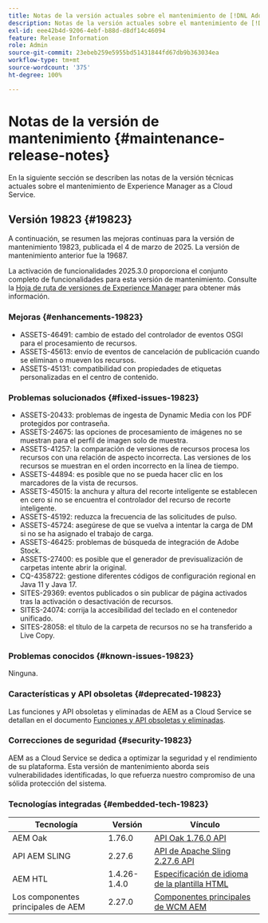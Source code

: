 ```yaml
---
title: Notas de la versión actuales sobre el mantenimiento de [!DNL Adobe Experience Manager] as a Cloud Service.
description: Notas de la versión actuales sobre el mantenimiento de [!DNL Adobe Experience Manager] as a Cloud Service.
exl-id: eee42b4d-9206-4ebf-b88d-d8df14c46094
feature: Release Information
role: Admin
source-git-commit: 23ebeb259e5955bd51431844fd67db9b363034ea
workflow-type: tm+mt
source-wordcount: '375'
ht-degree: 100%

---
```



# Notas de la versión de mantenimiento {#maintenance-release-notes}

En la siguiente sección se describen las notas de la versión técnicas actuales sobre el mantenimiento de Experience Manager as a Cloud Service.

## Versión 19823 {#19823}

A continuación, se resumen las mejoras continuas para la versión de mantenimiento 19823, publicada el 4 de marzo de 2025. La versión de mantenimiento anterior fue la 19687.

La activación de funcionalidades 2025.3.0 proporciona el conjunto completo de funcionalidades para esta versión de mantenimiento. Consulte la [Hoja de ruta de versiones de Experience Manager](https://experienceleague.adobe.com/es/docs/experience-manager-release-information/aem-release-updates/update-releases-roadmap) para obtener más información.

### Mejoras {#enhancements-19823}

* ASSETS-46491: cambio de estado del controlador de eventos OSGI para el procesamiento de recursos.
* ASSETS-45613: envío de eventos de cancelación de publicación cuando se eliminan o mueven los recursos.
* ASSETS-45131: compatibilidad con propiedades de etiquetas personalizadas en el centro de contenido.

### Problemas solucionados {#fixed-issues-19823}

* ASSETS-20433: problemas de ingesta de Dynamic Media con los PDF protegidos por contraseña.
* ASSETS-24675: las opciones de procesamiento de imágenes no se muestran para el perfil de imagen solo de muestra.
* ASSETS-41257: la comparación de versiones de recursos procesa los recursos con una relación de aspecto incorrecta. Las versiones de los recursos se muestran en el orden incorrecto en la línea de tiempo.
* ASSETS-44894: es posible que no se pueda hacer clic en los marcadores de la vista de recursos.
* ASSETS-45015: la anchura y altura del recorte inteligente se establecen en cero si no se encuentra el controlador del recurso de recorte inteligente.
* ASSETS-45192: reduzca la frecuencia de las solicitudes de pulso.
* ASSETS-45724: asegúrese de que se vuelva a intentar la carga de DM si no se ha asignado el trabajo de carga.
* ASSETS-46425: problemas de búsqueda de integración de Adobe Stock.
* ASSETS-27400: es posible que el generador de previsualización de carpetas intente abrir la original.
* CQ-4358722: gestione diferentes códigos de configuración regional en Java 11 y Java 17.
* SITES-29369: eventos publicados o sin publicar de página activados tras la activación o desactivación de recursos.
* SITES-24074: corrija la accesibilidad del teclado en el contenedor unificado.
* SITES-28058: el título de la carpeta de recursos no se ha transferido a Live Copy.

### Problemas conocidos {#known-issues-19823}

Ninguna.

### Características y API obsoletas {#deprecated-19823}

Las funciones y API obsoletas y eliminadas de AEM as a Cloud Service se detallan en el documento [Funciones y API obsoletas y eliminadas](/help/release-notes/deprecated-removed-features.md).

### Correcciones de seguridad {#security-19823}

AEM as a Cloud Service se dedica a optimizar la seguridad y el rendimiento de su plataforma. Esta versión de mantenimiento aborda seis vulnerabilidades identificadas, lo que refuerza nuestro compromiso de una sólida protección del sistema.

### Tecnologías integradas {#embedded-tech-19823}

| Tecnología | Versión | Vínculo |
|---|---|---|
| AEM Oak | 1.76.0 | [API Oak 1.76.0 API](https://www.javadoc.io/doc/org.apache.jackrabbit/oak-api/1.76.0/index.html) |
| API AEM SLING | 2.27.6 | [API de Apache Sling 2.27.6 API](https://www.javadoc.io/doc/org.apache.sling/org.apache.sling.api/latest/index.html) |
| AEM HTL | 1.4.26-1.4.0 | [Especificación de idioma de la plantilla HTML](https://github.com/adobe/htl-spec) |
| Los componentes principales de AEM | 2.27.0 | [Componentes principales de WCM AEM](https://github.com/adobe/aem-core-wcm-components) |
